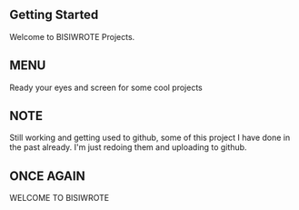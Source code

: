 ## Getting Started

Welcome to BISIWROTE Projects. 

## MENU 

Ready your eyes and screen for some cool projects

## NOTE 

Still working and getting used to github, some of this project I have done in the past already. I'm just redoing them and uploading to github. 

## ONCE AGAIN

WELCOME TO BISIWROTE 
